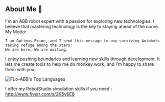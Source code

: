 ## About Me 🧐

I'm an ABB robot expert with a passion for exploring new technologies. I believe that mastering technology is the key to staying ahead of the curve. My Motto:

    I am Optimus Prime, and I send this message to any surviving Autobots taking refuge among the stars: 
    We are here. We are waiting.

I enjoy pushing boundaries and learning new skills through development. It lets me create tools to help me do monkey work, and I'm happy to share them with you.

![FLo-ABB's Top Languages](https://github-readme-stats.vercel.app/api/top-langs/?username=FLo-ABB&theme=gotham&show_icons=true&hide_border=true&layout=compact)

I offer my RobotStudio simulation skills if you need : http://www.fiverr.com/s/2K5y6E8
